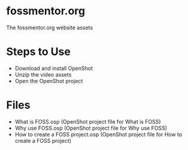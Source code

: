 # fossmentor.org
The fossmentor.org website assets

# Steps to Use
- Download and install OpenShot
- Unzip the video assets
- Open the OpenShot project

# Files
- What is FOSS.osp (OpenShot project file for What is FOSS)
- Why use FOSS.osp (OpenShot project file for Why use FOSS)
- How to create a FOSS project.osp (OpenShot project file for How to create a FOSS project)
